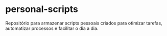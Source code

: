 # personal-scripts
Repositório para armazenar scripts pessoais criados para otimizar tarefas, automatizar processos e facilitar o dia a dia.
